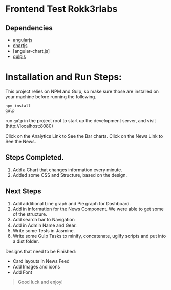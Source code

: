 # Frontend Test Rokk3rlabs

## Dependencies

* [angularjs]
* [chartjs]
* [angular-chart.js]
* [gulpjs]


# Installation and Run Steps:

This project relies on NPM and Gulp, so make sure those are installed on your machine before running the following.

```bash
npm install
gulp
```

run `gulp` in the project root to start up the development server, and visit (http://localhost:8080)



Click on the Analytics Link to See the Bar charts.
Click on the News Link to See the News.


## Steps Completed.

1. Add a Chart that changes information every minute.
2. Added some CSS and Structure, based on the design.

## Next Steps

1. Add additional Line graph and Pie graph for Dashboard.
2. Add in information for the News Component. We were able to get some of the structure.
3. Add search bar to Navigation
4. Add in Admin Name and Gear.
5. Write some Tests in Jasmine.
6. Write some Gulp Tasks to minify, concatenate, uglify scripts and put into a dist folder.


Designs that need to be Finished:

* Card layouts in News Feed
* Add Images and icons
* Add Font

> Good luck and enjoy!

[angularjs]: <https://angularjs.org/>
[chartjs]: <http://www.chartjs.org/>
[gulpjs]: <http://gulpjs.com/>
